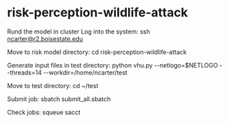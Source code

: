 # risk-perception-wildlife-attack
Rund the model in cluster
Log into the system:
ssh ncarter@r2.boisestate.edu

Move to risk model directory:
cd risk-perception-wildlife-attack

Generate input files in test directory:
python vhu.py --netlogo=$NETLOGO --threads=14 --workdir=/home/ncarter/test

Move to test directory:
cd ~/test

Submit job:
sbatch submit_all.sbatch

Check jobs:
squeue
sacct
